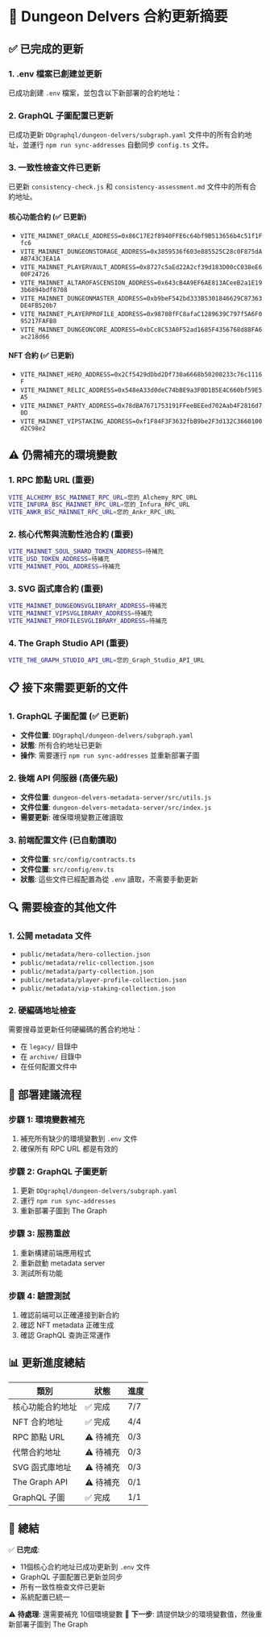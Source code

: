 # 🎉 Dungeon Delvers 合約更新摘要

## ✅ 已完成的更新

### 1. .env 檔案已創建並更新
已成功創建 `.env` 檔案，並包含以下新部署的合約地址：

### 2. GraphQL 子圖配置已更新
已成功更新 `DDgraphql/dungeon-delvers/subgraph.yaml` 文件中的所有合約地址，並運行 `npm run sync-addresses` 自動同步 `config.ts` 文件。

### 3. 一致性檢查文件已更新
已更新 `consistency-check.js` 和 `consistency-assessment.md` 文件中的所有合約地址。

#### 核心功能合約 (✅ 已更新)
- `VITE_MAINNET_ORACLE_ADDRESS=0x86C17E2f8940FFE6c64bf9B513656b4c51f1Ffc6`
- `VITE_MAINNET_DUNGEONSTORAGE_ADDRESS=0x3859536f603e885525C28c0F875dAAB743C3EA1A`
- `VITE_MAINNET_PLAYERVAULT_ADDRESS=0x8727c5aEd22A2cf39d183D00cC038eE600F24726`
- `VITE_MAINNET_ALTAROFASCENSION_ADDRESS=0x643cB4A9EF6AE813ACeeB2a1E193b6894bdf8708`
- `VITE_MAINNET_DUNGEONMASTER_ADDRESS=0xb9beF542bd333B5301846629C87363DE4FB520b7`
- `VITE_MAINNET_PLAYERPROFILE_ADDRESS=0x98708fFC8afaC1289639C797f5A6F095217FAFB8`
- `VITE_MAINNET_DUNGEONCORE_ADDRESS=0xbCc8C53A0F52ad1685F4356768d88FA6ac218d66`

#### NFT 合約 (✅ 已更新)
- `VITE_MAINNET_HERO_ADDRESS=0x2Cf5429dDbd2Df730a6668b50200233c76c1116F`
- `VITE_MAINNET_RELIC_ADDRESS=0x548eA33d0deC74bBE9a3F0D1B5E4C660bf59E5A5`
- `VITE_MAINNET_PARTY_ADDRESS=0x78dBA7671753191FFeeBEEed702Aab4F2816d70D`
- `VITE_MAINNET_VIPSTAKING_ADDRESS=0xf1F84F3F3632fbB9be2F3d132C3660100d2C98e2`

## ⚠️ 仍需補充的環境變數

### 1. RPC 節點 URL (重要)
```bash
VITE_ALCHEMY_BSC_MAINNET_RPC_URL=您的_Alchemy_RPC_URL
VITE_INFURA_BSC_MAINNET_RPC_URL=您的_Infura_RPC_URL
VITE_ANKR_BSC_MAINNET_RPC_URL=您的_Ankr_RPC_URL
```

### 2. 核心代幣與流動性池合約 (重要)
```bash
VITE_MAINNET_SOUL_SHARD_TOKEN_ADDRESS=待補充
VITE_USD_TOKEN_ADDRESS=待補充
VITE_MAINNET_POOL_ADDRESS=待補充
```

### 3. SVG 函式庫合約 (重要)
```bash
VITE_MAINNET_DUNGEONSVGLIBRARY_ADDRESS=待補充
VITE_MAINNET_VIPSVGLIBRARY_ADDRESS=待補充
VITE_MAINNET_PROFILESVGLIBRARY_ADDRESS=待補充
```

### 4. The Graph Studio API (重要)
```bash
VITE_THE_GRAPH_STUDIO_API_URL=您的_Graph_Studio_API_URL
```

## 📋 接下來需要更新的文件

### 1. GraphQL 子圖配置 (✅ 已更新)
- **文件位置**: `DDgraphql/dungeon-delvers/subgraph.yaml`
- **狀態**: 所有合約地址已更新
- **操作**: 需要運行 `npm run sync-addresses` 並重新部署子圖

### 2. 後端 API 伺服器 (高優先級)
- **文件位置**: `dungeon-delvers-metadata-server/src/utils.js`
- **文件位置**: `dungeon-delvers-metadata-server/src/index.js`
- **需要更新**: 確保環境變數正確讀取

### 3. 前端配置文件 (已自動讀取)
- **文件位置**: `src/config/contracts.ts`
- **文件位置**: `src/config/env.ts`
- **狀態**: 這些文件已經配置為從 `.env` 讀取，不需要手動更新

## 🔍 需要檢查的其他文件

### 1. 公開 metadata 文件
- `public/metadata/hero-collection.json`
- `public/metadata/relic-collection.json`
- `public/metadata/party-collection.json`
- `public/metadata/player-profile-collection.json`
- `public/metadata/vip-staking-collection.json`

### 2. 硬編碼地址檢查
需要搜尋並更新任何硬編碼的舊合約地址：
- 在 `legacy/` 目錄中
- 在 `archive/` 目錄中
- 在任何配置文件中

## 🚀 部署建議流程

### 步驟 1: 環境變數補充
1. 補充所有缺少的環境變數到 `.env` 文件
2. 確保所有 RPC URL 都是有效的

### 步驟 2: GraphQL 子圖更新
1. 更新 `DDgraphql/dungeon-delvers/subgraph.yaml`
2. 運行 `npm run sync-addresses`
3. 重新部署子圖到 The Graph

### 步驟 3: 服務重啟
1. 重新構建前端應用程式
2. 重新啟動 metadata server
3. 測試所有功能

### 步驟 4: 驗證測試
1. 確認前端可以正確連接到新合約
2. 確認 NFT metadata 正確生成
3. 確認 GraphQL 查詢正常運作

## 📊 更新進度總結

| 類別 | 狀態 | 進度 |
|-----|-----|-----|
| 核心功能合約地址 | ✅ 完成 | 7/7 |
| NFT 合約地址 | ✅ 完成 | 4/4 |
| RPC 節點 URL | ⚠️ 待補充 | 0/3 |
| 代幣合約地址 | ⚠️ 待補充 | 0/3 |
| SVG 函式庫地址 | ⚠️ 待補充 | 0/3 |
| The Graph API | ⚠️ 待補充 | 0/1 |
| GraphQL 子圖 | ✅ 完成 | 1/1 |

## 🎯 總結

✅ **已完成**: 
- 11個核心合約地址已成功更新到 `.env` 文件
- GraphQL 子圖配置已更新並同步
- 所有一致性檢查文件已更新
- 系統配置已統一

⚠️ **待處理**: 還需要補充 10個環境變數
🔄 **下一步**: 請提供缺少的環境變數值，然後重新部署子圖到 The Graph